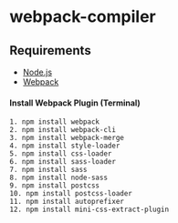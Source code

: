 # webpack-compiler

## Requirements
- [Node.js](https://nodejs.org/)
- [Webpack](https://webpack.js.org/)



#### Install Webpack Plugin (Terminal)
```
1. npm install webpack
2. npm install webpack-cli
3. npm install webpack-merge
4. npm install style-loader
5. npm install css-loader
6. npm install sass-loader
7. npm install sass
8. npm install node-sass
9. npm install postcss
10. npm install postcss-loader
11. npm install autoprefixer
12. npm install mini-css-extract-plugin
```
